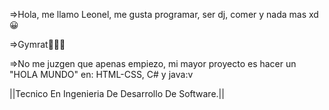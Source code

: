 =>Hola, me llamo Leonel, me gusta programar, ser dj, comer y nada mas xd😀

=>Gymrat💪🏋️‍♀️

=>No me juzgen que apenas empiezo, mi mayor proyecto es hacer un "HOLA MUNDO" en: HTML-CSS, C# y java:v

||Tecnico En Ingenieria De Desarrollo De Software.||

